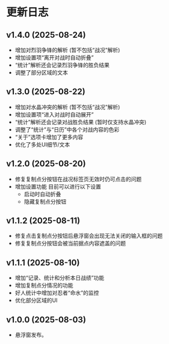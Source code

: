 # 更新日志

## v1.4.0 (2025-08-24)
* 增加对烈羽争锋的解析 (暂不包括“战况”解析)
* 增加设置项“离开对战时自动折叠”
* “统计”解析还会记录烈羽争锋的胜负结果
* 调整了部分区域的文本

## v1.3.0 (2025-08-22)
* 增加对水晶冲突的解析 (暂不包括“战况”解析)
* 增加设置项“进入对战时自动展开”
* “统计”解析还会记录对战胜负结果 (暂时仅支持水晶冲突)
* 调整了“统计”与“日历”中各个对战内容的色彩
* “关于”选项卡增加了更多内容
* 优化了多处UI细节/文本

## v1.2.0 (2025-08-20)
* 修复复制点分按钮在战况标签页无效时仍可点击的问题
* 增加设置功能
  目前可以进行以下设置
    - 启动时自动折叠
    - 隐藏复制点分按钮

## v1.1.2 (2025-08-11)
* 修复点击复制点分按钮后悬浮窗会出现无法关闭的输入框的问题
* 修复复制点分按钮会被当前据点内容遮盖的问题

## v1.1.1 (2025-08-10)
* 增加“记录、统计和分析本日战绩”功能
* 增加复制点分情况的功能
* 好人统计中增加对忍者“命水”的监控
* 优化部分区域的UI

## v1.0.0 (2025-08-03)
* 悬浮窗发布。